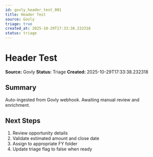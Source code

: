```yaml
---
id: govly_header_test_001
title: Header Test
source: Govly
triage: true
created_at: 2025-10-29T17:33:38.232318
status: triage
---
```


# Header Test

**Source:** Govly
**Status:** Triage
**Created:** 2025-10-29T17:33:38.232318

## Summary

Auto-ingested from Govly webhook. Awaiting manual review and enrichment.

## Next Steps

1. Review opportunity details
2. Validate estimated amount and close date
3. Assign to appropriate FY folder
4. Update triage flag to false when ready
